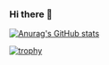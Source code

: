 ### Hi there 👋

[![Anurag's GitHub stats](https://github-readme-stats.vercel.app/api?username=shusaku009)](https://github.com/shusaku009/github-readme-stats)

[![trophy](https://github-profile-trophy.vercel.app/?username=shusaku009&rank=-C,-B&theme=dracula)](https://github.com/shusaku009/github-profile-trophy)

<!--
**shusaku009/shusaku009** is a ✨ _special_ ✨ repository because its `README.md` (this file) appears on your GitHub profile.

Here are some ideas to get you started:

- 🔭 I’m currently working on ...
- 🌱 I’m currently learning ...
- 👯 I’m looking to collaborate on ...
- 🤔 I’m looking for help with ...
- 💬 Ask me about ...
- 📫 How to reach me: ...
- 😄 Pronouns: ...
- ⚡ Fun fact: ...
-->
